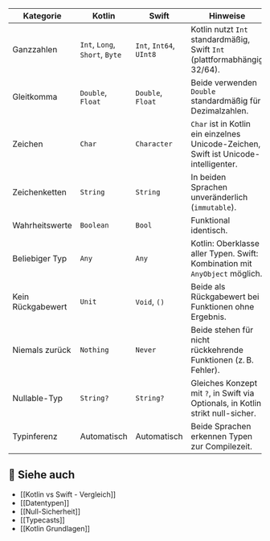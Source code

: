 
| Kategorie        | Kotlin            | Swift             | Hinweise                                                                 |
|------------------|-------------------|-------------------|--------------------------------------------------------------------------|
| Ganzzahlen       | `Int`, `Long`, `Short`, `Byte` | `Int`, `Int64`, `UInt8` | Kotlin nutzt `Int` standardmäßig, Swift `Int` (plattformabhängig 32/64). |
| Gleitkomma       | `Double`, `Float` | `Double`, `Float` | Beide verwenden `Double` standardmäßig für Dezimalzahlen.                |
| Zeichen          | `Char`            | `Character`       | `Char` ist in Kotlin ein einzelnes Unicode-Zeichen, Swift ist Unicode-intelligenter. |
| Zeichenketten    | `String`          | `String`          | In beiden Sprachen unveränderlich (`immutable`).                         |
| Wahrheitswerte   | `Boolean`         | `Bool`            | Funktional identisch.                                                    |
| Beliebiger Typ   | `Any`             | `Any`             | Kotlin: Oberklasse aller Typen. Swift: Kombination mit `AnyObject` möglich. |
| Kein Rückgabewert| `Unit`            | `Void`, `()`      | Beide als Rückgabewert bei Funktionen ohne Ergebnis.                     |
| Niemals zurück   | `Nothing`         | `Never`           | Beide stehen für nicht rückkehrende Funktionen (z. B. Fehler).           |
| Nullable-Typ     | `String?`         | `String?`         | Gleiches Konzept mit `?`, in Swift via Optionals, in Kotlin strikt null-sicher. |
| Typinferenz      | Automatisch       | Automatisch       | Beide Sprachen erkennen Typen zur Compilezeit.                           |

## 🔹 Siehe auch
- [[Kotlin vs Swift - Vergleich]]
- [[Datentypen]]
- [[Null-Sicherheit]]
- [[Typecasts]]
- [[Kotlin Grundlagen]]
  
